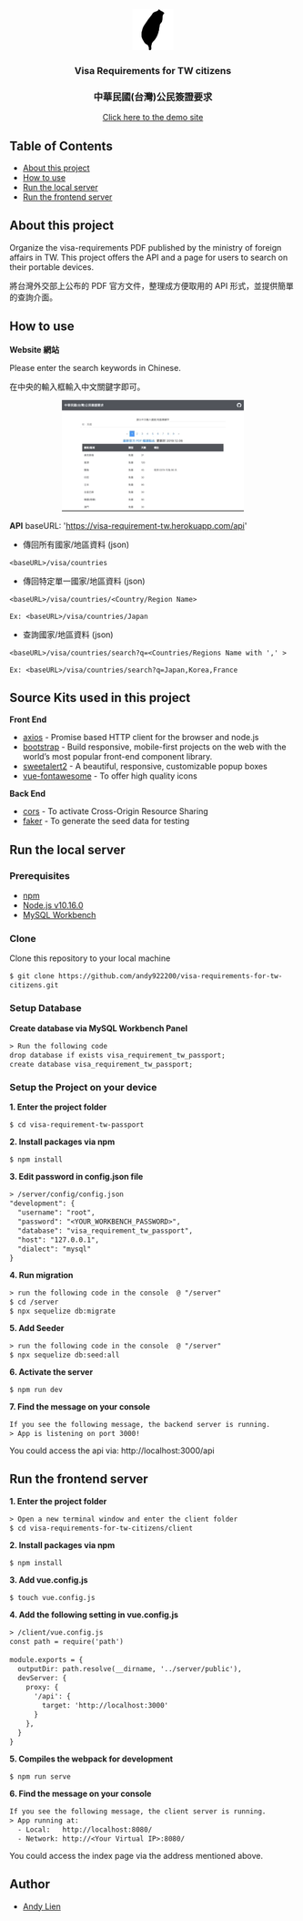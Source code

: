 <p align="center">
  <a href="https://visa-requirement-tw.herokuapp.com/#/">
    <img src="./client/public/static/logo-256px.png" alt="TaiwanLogo" width="72" height="72">
  </a>
</p>

<h3 align="center"> Visa Requirements for TW citizens </h3>
<h3 align="center"> 中華民國(台灣)公民簽證要求</h3>
<a href="https://visa-requirement-tw.herokuapp.com/#/">
  <p align="center">Click here to the demo site</p>
</a>

## Table of Contents
- [About this project](#about-this-project)
- [How to use](#how-to-use)
- [Run the local server](#run-the-local-server)
- [Run the frontend server](#run-the-frontend-server)

## About this project 
<p>Organize the visa-requirements PDF published by the ministry of foreign affairs in TW. This project offers the API and a page for users to search on their portable devices.</p>
<p>將台灣外交部上公布的 PDF 官方文件，整理成方便取用的 API 形式，並提供簡單的查詢介面。</p>

## How to use
**Website 網站**
<p>Please enter the search keywords in Chinese.</p>
<p>在中央的輸入框輸入中文關鍵字即可。</p>
<p align="center">
    <img src="./client/public/static/demo.gif" alt="Website Demo">
</p>

**API**
baseURL: 'https://visa-requirement-tw.herokuapp.com/api'
- 傳回所有國家/地區資料 (json)
```
<baseURL>/visa/countries
```
- 傳回特定單一國家/地區資料 (json)
```
<baseURL>/visa/countries/<Country/Region Name>
```
```
Ex: <baseURL>/visa/countries/Japan
```
- 查詢國家/地區資料 (json)
```
<baseURL>/visa/countries/search?q=<Countries/Regions Name with ',' >
```
```
Ex: <baseURL>/visa/countries/search?q=Japan,Korea,France
```

## Source Kits used in this project
**Front End**
- [axios](https://github.com/axios/axios) - Promise based HTTP client for the browser and node.js
- [bootstrap](https://getbootstrap.com/) - Build responsive, mobile-first projects on the web with the world’s most popular front-end component library.
- [sweetalert2](https://sweetalert2.github.io/) - A beautiful, responsive, customizable popup boxes
- [vue-fontawesome](https://github.com/FortAwesome/vue-fontawesome) - To offer high quality icons

**Back End**
- [cors](https://www.npmjs.com/package/cors) - To activate Cross-Origin Resource Sharing
- [faker](https://www.npmjs.com/package/faker) - To generate the seed data for testing

## Run the local server
### Prerequisites
- [npm](https://www.npmjs.com/get-npm)
- [Node.js v10.16.0](https://nodejs.org/en/download/)
- [MySQL Workbench](https://dev.mysql.com/downloads/workbench/)

### Clone

Clone this repository to your local machine

```
$ git clone https://github.com/andy922200/visa-requirements-for-tw-citizens.git
```
### Setup Database
**Create database via MySQL Workbench Panel**

```
> Run the following code
drop database if exists visa_requirement_tw_passport;
create database visa_requirement_tw_passport;
```

### Setup the Project on your device
**1. Enter the project folder**
```
$ cd visa-requirement-tw-passport
```
**2. Install packages via npm**

```
$ npm install
```
**3. Edit password in config.json file**
```
> /server/config/config.json
"development": {
  "username": "root",
  "password": "<YOUR_WORKBENCH_PASSWORD>",
  "database": "visa_requirement_tw_passport",
  "host": "127.0.0.1",
  "dialect": "mysql"
}
```
**4. Run migration**
```
> run the following code in the console  @ "/server"
$ cd /server
$ npx sequelize db:migrate
```
**5. Add Seeder**
```
> run the following code in the console  @ "/server"
$ npx sequelize db:seed:all
```
**6. Activate the server**
```
$ npm run dev
```
**7. Find the message on your console**
```
If you see the following message, the backend server is running.
> App is listening on port 3000!
```
You could access the api via: http://localhost:3000/api

## Run the frontend server
**1. Enter the project folder**
```
> Open a new terminal window and enter the client folder
$ cd visa-requirements-for-tw-citizens/client
```
**2. Install packages via npm**
```
$ npm install
```
**3. Add vue.config.js**
```
$ touch vue.config.js
```
**4. Add the following setting in vue.config.js**
```
> /client/vue.config.js
const path = require('path')

module.exports = {
  outputDir: path.resolve(__dirname, '../server/public'),
  devServer: {
    proxy: {
      '/api': {
        target: 'http://localhost:3000'
      }
    },
  }
}
```
**5. Compiles the webpack for development**
```
$ npm run serve
```
**6. Find the message on your console**
```
If you see the following message, the client server is running.
> App running at:
  - Local:   http://localhost:8080/
  - Network: http://<Your Virtual IP>:8080/
```
You could access the index page via the address mentioned above.

## Author
- [Andy Lien](https://github.com/andy922200)